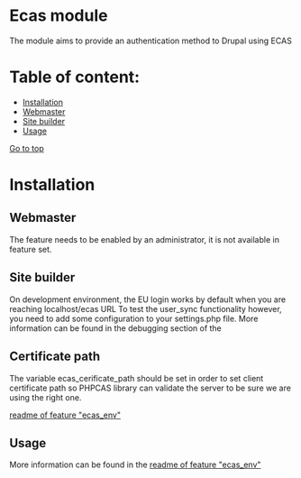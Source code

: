 Ecas module
======================

The module aims to provide an authentication method to Drupal using ECAS
 
Table of content:
=================
- [Installation](#installation)
- [Webmaster](#webmaster)
- [Site builder](#site-builder)
- [Usage](#usage)

[Go to top](#table-of-content)

 
# Installation
## Webmaster
The feature needs to be enabled by an administrator, it is not available in  
feature set.

## Site builder
On development environment, the EU login works by default when you are reaching
localhost/ecas URL
To test the user_sync functionality however, you need to add some configuration
to your settings.php file.
More information can be found in the debugging section of the 

## Certificate path
The variable ecas_cerificate_path should be set in order to set client
certificate path so PHPCAS library can validate the server to be sure we are
using the right one.


 [readme of feature "ecas_env"](../../features/ecas_env/README.md)

Usage
-----

More information can be found in the [readme of feature "ecas_env"](../../features/ecas_env/README.md)
